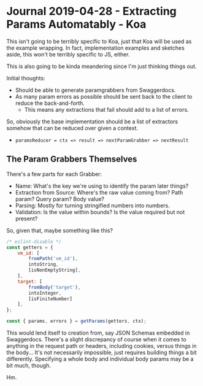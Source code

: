 Journal 2019-04-28 - Extracting Params Automatably - Koa
========================================================

This isn't going to be terribly specific to Koa, just that Koa will be used as the example wrapping.  In fact, implementation examples and sketches aside, this won't be terribly specific to JS, either.

This is also going to be kinda meandering since I'm just thinking things out.

Initial thoughts:

- Should be able to generate paramgrabbers from Swaggerdocs.
- As many param errors as possible should be sent back to the client to reduce the back-and-forth.
    - This means any extractions that fail should add to a list of errors.

So, obviously the base implementation should be a list of extractors somehow that can be reduced over given a context.

- `paramsReducer = ctx => result => nextParamGrabber => nextResult`



## The Param Grabbers Themselves

There's a few parts for each Grabber:

- Name: What's the key we're using to identify the param later things?
- Extraction from Source: Where's the raw value coming from?  Path param?  Query param?  Body value?
- Parsing: Mostly for turning stringified numbers into numbers.
- Validation: Is the value within bounds?  Is the value required but not present?

So, given that, maybe something like this?

```js
/* eslint-disable */
const getters = {
    vm_id: [
        fromPath('vm_id'),
        intoString,
        [isNonEmptyString],
    ],
    target: [
        fromBody('target'),
        intoInteger,
        [isFiniteNumber]
    ],
};

const { params, errors } = getParams(getters, ctx);
```

This would lend itself to creation from, say JSON Schemas embedded in Swaggerdocs.  There's a slight discrepancy of course when it comes to anything in the request path or headers, including cookies, versus things in the body...  It's not necessarily impossible, just requires building things a bit differently.  Specifying a whole body and individual body params may be a bit much, though.

Hm.
